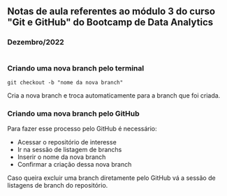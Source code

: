 ## Notas de aula referentes ao módulo 3 do curso "Git e GitHub" do Bootcamp de Data Analytics
### Dezembro/2022
#

### **Criando uma nova branch pelo terminal**
    git checkout -b "nome da nova branch"
Cria a nova branch e troca automaticamente para a branch que foi criada.
### **Criando uma nova branch pelo GitHub**
Para fazer esse processo pelo GitHub é necessário:
- Acessar o repositório de interesse
- Ir na sessão de listagem de branchs
- Inserir o nome da nova branch
- Confirmar a criação dessa nova branch

Caso queira excluir uma branch diretamente pelo GitHub vá a sessão de listagens de branch do repositório.